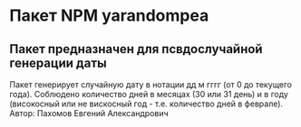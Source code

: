# Пакет NPM yarandompea 
## Пакет предназначен для псвдослучайной генерации даты
Пакет генерирует случайную дату в нотации дд м гггг (от 0 до текущего года).
Соблюдено количество дней в месяцах (30 или 31 день) и в году (високосный или не вискосный год - т.е. количество дней в феврале).
Автор: Пахомов Евгений Александрович
